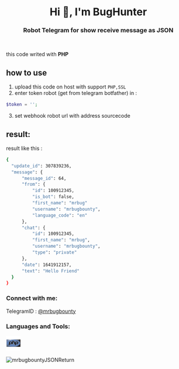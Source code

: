 <h1 align="center">Hi 👋, I'm BugHunter</h1>
<h3 align="center">Robot Telegram for show receive message as JSON</h3>


<p align="left"> <a href="https://twitter.com/" target="blank"><img src="https://img.shields.io/twitter/follow/?logo=twitter&style=for-the-badge" alt="" /></a> </p>

this code writed with **PHP**

## how to use
1. upload this code on host with support `PHP,SSL`
2. enter token robot (get from telegram botfather) in :
  ```php
  $token = '';
```

3. set webhook robot url with address sourcecode 

## result:
result like this :
  ```bash
  {
    "update_id": 307839236,
    "message": {
        "message_id": 64,
        "from": {
            "id": 100912345,
            "is_bot": false,
            "first_name": "mrbug"
            "username": "mrbugbounty",
            "language_code": "en"
        },
        "chat": {
            "id": 100912345,
            "first_name": "mrbug",
            "username": "mrbugbounty",
            "type": "private"
        },
        "date": 1641912157,
        "text": "Hello Friend"
    }
}
  ```


<h3 align="left">Connect with me:</h3>
	
TelegramID : [@mrbugbounty](https://t.me/mrbugbounty)

<h3 align="left">Languages and Tools:</h3>
<p align="left"> <a href="https://www.php.net" target="_blank" rel="noreferrer"> <img src="https://raw.githubusercontent.com/devicons/devicon/master/icons/php/php-original.svg" alt="php" width="40" height="40"/> </a> </p>
<p align="left"> <img src="https://komarev.com/ghpvc/?username=mrbugbountyJSONReturn&label=Profile%20views&color=0e75b6&style=flat" alt="mrbugbountyJSONReturn" /> </p>
